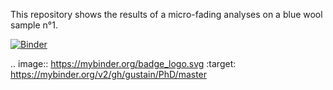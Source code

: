 This repository shows the results of a micro-fading analyses on a blue wool sample n°1. 

[![Binder](https://mybinder.org/badge_logo.svg)](https://mybinder.org/v2/gh/gustain/PhD/master)

.. image:: https://mybinder.org/badge_logo.svg
 :target: https://mybinder.org/v2/gh/gustain/PhD/master
